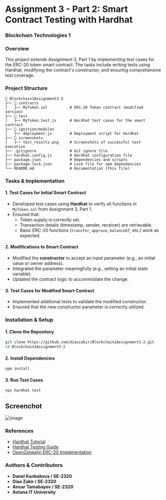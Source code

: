 # Assignment 3 - Part 2: Smart Contract Testing with Hardhat

### **Blockchain Technologies 1**

### **Overview**
This project extends Assignment 3, Part 1 by implementing test cases for the ERC-20 token smart contract. The tasks include writing tests using Hardhat, modifying the contract's constructor, and ensuring comprehensive test coverage.

### **Project Structure**
```
📂 Blockchain1Assignment3-2
├── 📂 contracts
│   ├── MyToken.sol          # ERC-20 Token contract (modified version)
├── 📂 test
│   ├── MyToken.test.js      # Hardhat test cases for the smart contract
├── 📂 ignition/modules
│   ├── deployment.js        # Deployment script for Hardhat
├── 📂 screenshots
│   ├── test_results.png     # Screenshots of successful test execution
├── .gitignore               # Git ignore file
├── hardhat.config.js        # Hardhat configuration file
├── package.json             # Dependencies and scripts
├── package-lock.json        # Lock file for npm dependencies
└── README.md                # Documentation (this file)
```

### **Tasks & Implementation**

#### **1. Test Cases for Initial Smart Contract**
- Developed test cases using **Hardhat** to verify all functions in `MyToken.sol` from Assignment 3, Part 1.
- Ensured that:
  - Token supply is correctly set.
  - Transaction details (timestamp, sender, receiver) are retrievable.
  - Basic ERC-20 functions (`transfer`, `approve`, `balanceOf`, etc.) work as expected.

#### **2. Modifications to Smart Contract**
- Modified the **constructor** to accept an input parameter (e.g., an initial value or owner address).
- Integrated the parameter meaningfully (e.g., setting an initial state variable).
- Updated the contract logic to accommodate the change.

#### **3. Test Cases for Modified Smart Contract**
- Implemented additional tests to validate the modified constructor.
- Ensured that the new constructor parameter is correctly utilized.


### **Installation & Setup**
#### **1. Clone the Repository**
```sh
git clone https://github.com/diaszakir/Blockchain1Assignment3-2.git
cd Blockchain1Assignment3-2
```

#### **2. Install Dependencies**
```sh
npm install
```

#### **3. Run Test Cases**
```sh
npx hardhat test
```

## Screenchot
![image](https://github.com/user-attachments/assets/efba7a33-5bc0-4043-a527-67c11159dee1)


### **References**
- [Hardhat Tutorial](https://hardhat.org/tutorial)
- [Hardhat Testing Guide](https://hardhat.org/hardhat-runner/docs/guides/test-contracts)
- [OpenZeppelin ERC-20 Implementation](https://wizard.openzeppelin.com/)

### **Authors & Contributors**
- **Danel Kanbakova / SE-2320**
- **Dias Zakir / SE-2320**
- **Anvar Tamabayev / SE-2320**
- **Astana IT University**



